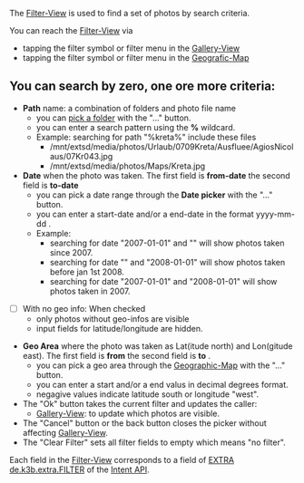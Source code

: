 The [Filter-View](Filter-View) is used to find a set of photos by search criteria. 

You can reach the [Filter-View](Filter-View) via

* tapping the filter symbol or filter menu in the [Gallery-View](Gallery-View)
* tapping the filter symbol or filter menu in the [Geografic-Map](https://github.com/k3b/AndroFotoFinder/wiki/geographic-map)

## You can search by zero, one ore more criteria:

* **Path** name: a combination of folders and photo file name
	* you can [pick a folder](Folder-Picker) with the "..." button.
	* you can enter a search pattern using the **%** wildcard.
	* Example: searching for path "%kreta%" include these files
		* /mnt/extsd/media/photos/Urlaub/0709Kreta/Ausfluee/AgiosNicolaus/07Kr043.jpg
		* /mnt/extsd/media/photos/Maps/Kreta.jpg
* **Date** when the photo was taken. The first field is **from-date** the second field is **to-date** 
	* you can pick a date range through the **Date picker** with the "..." button. 
	* you can enter a start-date and/or a end-date in the format yyyy-mm-dd .
	* Example: 
		* searching for date "2007-01-01" and "" will show photos taken since 2007.
		* searching for date "" and "2008-01-01" will show photos taken before jan 1st 2008.
		* searching for date "2007-01-01" and "2008-01-01" will show photos taken in 2007.
* [ ] With no geo info: When checked 
	* only photos without geo-infos are visible
	* input fields for latitude/longitude are hidden.
* **Geo Area** where the photo was taken as Lat(itude north) and Lon(gitude east).  The first field is **from** the second field is **to** .
	* you can pick a geo area through the [Geographic-Map](Geographic-Map) with the "..." button. 
	* you can enter a start and/or a end valus in decimal degrees format.
	* negagive values indicate latitude south or longitude "west".
* The "Ok" button takes the current filter and updates the caller:
  * [Gallery-View](Gallery-View): to update which photos are visible.
* The "Cancel" button or the back button closes the picker without affecting [Gallery-View](Gallery-View).
* The "Clear Filter" sets all filter fields to empty which means "no filter".

Each field in the [Filter-View](Filter-View) corresponds to a field of [EXTRA de.k3b.extra.FILTER](intentapi#filter) of the [Intent API](https://github.com/k3b/AndroFotoFinder/wiki/intentapi).
